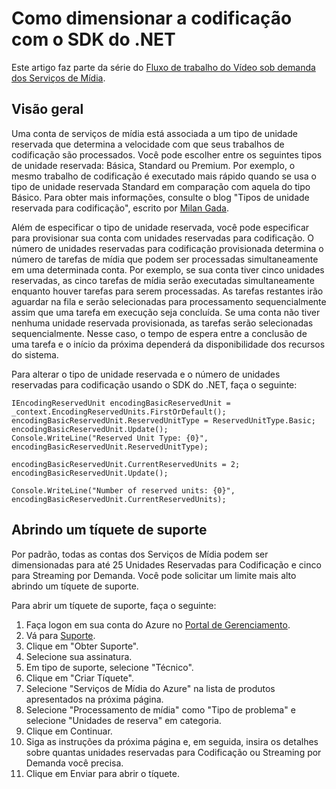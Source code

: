 ﻿<properties 
	pageTitle="Como adicionar unidades de codificação" 
	description="Saiba como adicionar unidades de codificação com o .NET"  
	services="media-services" 
	documentationCenter="" 
	authors="juliako" 
	manager="dwrede" 
	editor=""/>

<tags 
	ms.service="media-services" 
	ms.workload="media" 
	ms.tgt_pltfrm="na" 
	ms.devlang="na" 
	ms.topic="article" 
	ms.date="02/15/2015" 
	ms.author="juliako"/>




# Como dimensionar a codificação com o SDK do .NET

Este artigo faz parte da série do [Fluxo de trabalho do Vídeo sob demanda dos Serviços de Mídia](media-services-video-on-demand-workflow.md).
  
## Visão geral

Uma conta de serviços de mídia está associada a um tipo de unidade reservada que determina a velocidade com que seus trabalhos de codificação são processados. Você pode escolher entre os seguintes tipos de unidade reservada: Básica, Standard ou Premium. Por exemplo, o mesmo trabalho de codificação é executado mais rápido quando se usa o tipo de unidade reservada Standard em comparação com aquela do tipo Básico. Para obter mais informações, consulte o blog "Tipos de unidade reservada para codificação", escrito por [Milan Gada](http://azure.microsoft.com/blog/author/milanga/).

Além de especificar o tipo de unidade reservada, você pode especificar para provisionar sua conta com unidades reservadas para codificação. O número de unidades reservadas para codificação provisionada determina o número de tarefas de mídia que podem ser processadas simultaneamente em uma determinada conta. Por exemplo, se sua conta tiver cinco unidades reservadas, as cinco tarefas de mídia serão executadas simultaneamente enquanto houver tarefas para serem processadas. As tarefas restantes irão aguardar na fila e serão selecionadas para processamento sequencialmente assim que uma tarefa em execução seja concluída. Se uma conta não tiver nenhuma unidade reservada provisionada, as tarefas serão selecionadas sequencialmente. Nesse caso, o tempo de espera entre a conclusão de uma tarefa e o início da próxima dependerá da disponibilidade dos recursos do sistema.

Para alterar o tipo de unidade reservada e o número de unidades reservadas para codificação usando o SDK do .NET, faça o seguinte:

	IEncodingReservedUnit encodingBasicReservedUnit = _context.EncodingReservedUnits.FirstOrDefault();
	encodingBasicReservedUnit.ReservedUnitType = ReservedUnitType.Basic;
	encodingBasicReservedUnit.Update();
	Console.WriteLine("Reserved Unit Type: {0}", encodingBasicReservedUnit.ReservedUnitType);
	
	encodingBasicReservedUnit.CurrentReservedUnits = 2;
	encodingBasicReservedUnit.Update();
	
	Console.WriteLine("Number of reserved units: {0}", encodingBasicReservedUnit.CurrentReservedUnits);

## Abrindo um tíquete de suporte

Por padrão, todas as contas dos Serviços de Mídia podem ser dimensionadas para até 25 Unidades Reservadas para Codificação e cinco para Streaming por Demanda. Você pode solicitar um limite mais alto abrindo um tíquete de suporte.

Para abrir um tíquete de suporte, faça o seguinte: 

1. Faça logon em sua conta do Azure no [Portal de Gerenciamento](http://manage.windowsazure.com).
2. Vá para [Suporte](http://www.windowsazure.com/support/contact/).
3. Clique em "Obter Suporte".
4. Selecione sua assinatura.
5. Em tipo de suporte, selecione "Técnico".
6. Clique em "Criar Tíquete".
7. Selecione "Serviços de Mídia do Azure" na lista de produtos apresentados na próxima página.
8. Selecione "Processamento de mídia" como "Tipo de problema" e selecione "Unidades de reserva" em categoria.
9. Clique em Continuar.
10. Siga as instruções da próxima página e, em seguida, insira os detalhes sobre quantas unidades reservadas para Codificação ou Streaming por Demanda você precisa.
11. Clique em Enviar para abrir o tíquete.


<!--HONumber=52-->